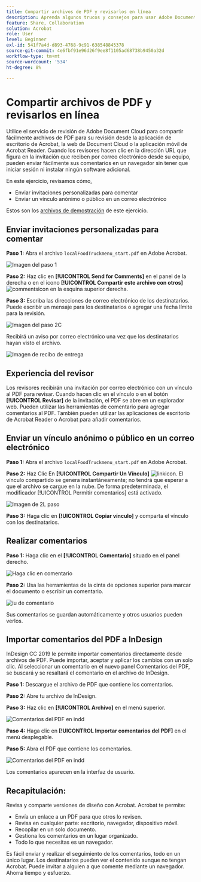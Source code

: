 ```yaml
---
title: Compartir archivos de PDF y revisarlos en línea
description: Aprenda algunos trucos y consejos para usar Adobe Document Cloud
feature: Share, Collaboration
solution: Acrobat
role: User
level: Beginner
exl-id: 541f7a4d-d893-4768-9c91-638548845378
source-git-commit: 4e6fbf91e96d26f9ee8f1105ad68738b9450a32d
workflow-type: tm+mt
source-wordcount: '534'
ht-degree: 8%

---
```


# Compartir archivos de PDF y revisarlos en línea

Utilice el servicio de revisión de Adobe Document Cloud para compartir fácilmente archivos de PDF para su revisión desde la aplicación de escritorio de Acrobat, la web de Document Cloud o la aplicación móvil de Acrobat Reader. Cuando los revisores hacen clic en la dirección URL que figura en la invitación que reciben por correo electrónico desde su equipo, pueden enviar fácilmente sus comentarios en un navegador sin tener que iniciar sesión ni instalar ningún software adicional.

En este ejercicio, revisamos cómo,

* Enviar invitaciones personalizadas para comentar
* Enviar un vínculo anónimo o público en un correo electrónico

Estos son los [archivos de demostración](assets/01_Review.zip) de este ejercicio.

## Enviar invitaciones personalizadas para comentar

**Paso 1:** Abra el archivo `localFoodTruckmenu_start.pdf` en Adobe Acrobat.

![Imagen del paso 1](assets/Step1.png)

**Paso 2:** Haz clic en **[!UICONTROL Send for Comments]** en el panel de la derecha o en el icono **[!UICONTROL Compartir este archivo con otros]** ![commentsicon](assets/sendforcommentsicon.png) en la esquina superior derecha.

**Paso 3:** Escriba las direcciones de correo electrónico de los destinatarios. Puede escribir un mensaje para los destinatarios o agregar una fecha límite para la revisión.

![Imagen del paso 2C](assets/Step2C.png)

Recibirá un aviso por correo electrónico una vez que los destinatarios hayan visto el archivo.

![Imagen de recibo de entrega](assets/deliveryReceipt_Track.png)

## Experiencia del revisor

Los revisores recibirán una invitación por correo electrónico con un vínculo al PDF para revisar. Cuando hacen clic en el vínculo o en el botón **[!UICONTROL Revisar]** de la invitación, el PDF se abre en un explorador web. Pueden utilizar las herramientas de comentario para agregar comentarios al PDF. También pueden utilizar las aplicaciones de escritorio de Acrobat Reader o Acrobat para añadir comentarios.

## Enviar un vínculo anónimo o público en un correo electrónico

**Paso 1:** Abra el archivo `localFoodTruckmenu_start.pdf` en Adobe Acrobat.

**Paso 2:** Haz Clic En **[!UICONTROL Compartir Un Vínculo]** ![linkicon](assets/sendlinkicon.png). El vínculo compartido se genera instantáneamente; no tendrá que esperar a que el archivo se cargue en la nube. De forma predeterminada, el modificador [!UICONTROL Permitir comentarios] está activado.

![Imagen de 2L paso](assets/Step2L.png)

**Paso 3:** Haga clic en **[!UICONTROL Copiar vínculo]** y comparta el vínculo con los destinatarios.

## Realizar comentarios

**Paso 1:** Haga clic en el **[!UICONTROL Comentario]** situado en el panel derecho.

![Haga clic en comentario](assets/Cselect.jpg)

**Paso 2:** Usa las herramientas de la cinta de opciones superior para marcar el documento o escribir un comentario.

![iu de comentario](assets/commentsui.png)

Sus comentarios se guardan automáticamente y otros usuarios pueden verlos.

## Importar comentarios del PDF a InDesign

InDesign CC 2019 le permite importar comentarios directamente desde archivos de PDF. Puede importar, aceptar y aplicar los cambios con un solo clic. Al seleccionar un comentario en el nuevo panel Comentarios del PDF, se buscará y se resaltará el comentario en el archivo de InDesign.

**Paso 1:** Descargue el archivo de PDF que contiene los comentarios.

**Paso 2:** Abre tu archivo de InDesign.

**Paso 3:** Haz clic en **[!UICONTROL Archivo]** en el menú superior.

![Comentarios del PDF en indd](assets/inddpdf.png)

**Paso 4:** Haga clic en **[!UICONTROL Importar comentarios del PDF]** en el menú desplegable.

**Paso 5:** Abra el PDF que contiene los comentarios.

![Comentarios del PDF en indd](assets/inddpdfshown.png)

Los comentarios aparecen en la interfaz de usuario.

## Recapitulación:

Revisa y comparte versiones de diseño con Acrobat. Acrobat te permite:

* Envía un enlace a un PDF para que otros lo revisen.
* Revisa en cualquier parte: escritorio, navegador, dispositivo móvil.
* Recopilar en un solo documento.
* Gestiona los comentarios en un lugar organizado.
* Todo lo que necesitas es un navegador.

Es fácil enviar y realizar el seguimiento de los comentarios, todo en un único lugar. Los destinatarios pueden ver el contenido aunque no tengan Acrobat. Puede invitar a alguien a que comente mediante un navegador. Ahorra tiempo y esfuerzo.
